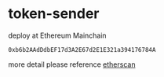# token-sender
deploy at Ethereum Mainchain
```
0xb6b2AAdDdbEF17d3A2E67d2E1E321a394176784A
```
more detail please reference [etherscan](https://etherscan.io/address/0xb6b2aadddbef17d3a2e67d2e1e321a394176784a#code)
